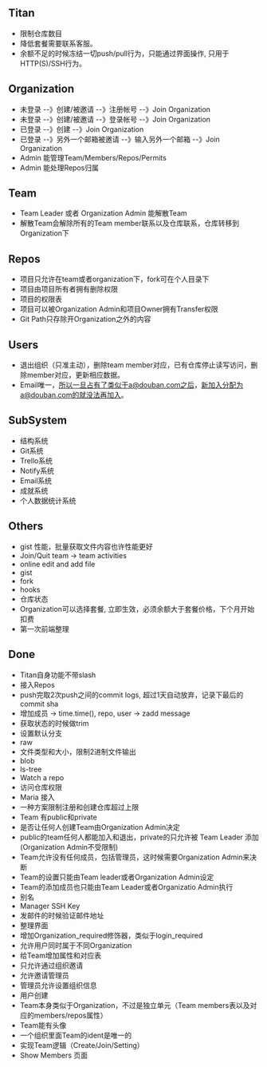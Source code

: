 ## Titan

* 限制仓库数目
* 降低套餐需要联系客服。
* 余额不足的时候冻结一切push/pull行为，只能通过界面操作, 只用于HTTP(S)/SSH行为。

## Organization

* 未登录 --》创建/被邀请 --》注册帐号 --》Join Organization
* 未登录 --》创建/被邀请 --》登录帐号 --》Join Organization
* 已登录 --》创建 --》Join Organization
* 已登录 --》另外一个邮箱被邀请 --》输入另外一个邮箱 --》Join Organization
* Admin 能管理Team/Members/Repos/Permits
* Admin 能处理Repos归属

## Team

* Team Leader 或者 Organization Admin 能解散Team
* 解散Team会解除所有的Team member联系以及仓库联系，仓库转移到Organization下

## Repos

* 项目只允许在team或者organization下，fork可在个人目录下
* 项目由项目所有者拥有删除权限
* 项目的权限表
* 项目可以被Organization Admin和项目Owner拥有Transfer权限
* Git Path只存除开Organization之外的内容

## Users

* 退出组织（只准主动），删除team member对应，已有仓库停止读写访问，删除member对应，更新相应数据。
* Email唯一，所以一旦占有了类似于a@douban.com之后，新加入分配为a@douban.com的就没法再加入。

## SubSystem

* 结构系统
* Git系统
* Trello系统
* Notify系统
* Email系统
* 成就系统
* 个人数据统计系统

## Others

* gist 性能，批量获取文件内容也许性能更好
* Join/Quit team -> team activities
* online edit and add file
* gist
* fork
* hooks
* 仓库状态
* Organization可以选择套餐, 立即生效，必须余额大于套餐价格，下个月开始扣费
* 第一次前端整理

## Done

+ Titan自身功能不带slash
+ 接入Repos
+ push完取2次push之间的commit logs, 超过1天自动放弃，记录下最后的commit sha
+ 增加成员 -> time.time(), repo, user -> zadd message
+ 获取状态的时候做trim
+ 设置默认分支
+ raw
+ 文件类型和大小，限制2进制文件输出
+ blob
+ ls-tree
+ Watch a repo
+ 访问仓库权限
+ Maria 接入
+ 一种方案限制注册和创建仓库超过上限
+ Team 有public和private
+ 是否让任何人创建Team由Organization Admin决定
+ public的team任何人都能加入和退出，private的只允许被 Team Leader 添加(Organization Admin不受限制)
+ Team允许没有任何成员，包括管理员，这时候需要Organization Admin来决断
+ Team的设置只能由Team leader或者Organization Admin设定
+ Team的添加成员也只能由Team Leader或者Organizatio Admin执行
+ 别名
+ Manager SSH Key
+ 发邮件的时候验证邮件地址
+ 整理界面
+ 增加Organization_required修饰器，类似于login_required
+ 允许用户同时属于不同Organization
+ 给Team增加属性和对应表
+ 只允许通过组织邀请
+ 允许邀请管理员
+ 管理员允许设置组织信息
+ 用户创建
+ Team本身类似于Organization，不过是独立单元（Team members表以及对应的members/repos属性）
+ Team能有头像
+ 一个组织里面Team的ident是唯一的
+ 实现Team逻辑（Create/Join/Setting）
+ Show Members 页面
